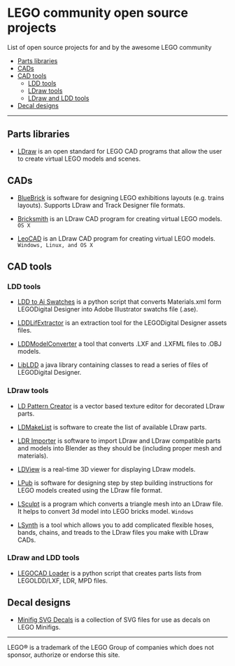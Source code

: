 LEGO community open source projects
===================================

List of open source projects for and by the awesome LEGO community

- [Parts libraries](#parts-libraries)
- [CADs](#cads)
- [CAD tools](#cad-tools)
	- [LDD tools](#ldd-tools)
	- [LDraw tools](#ldraw-tools)
	- [LDraw and LDD tools](#ldraw-and-ldd-tools)
- [Decal designs](#decal-designs)

---

## Parts libraries
- [LDraw](http://www.ldraw.org) is an open standard for LEGO CAD programs that allow the user to create virtual LEGO models and scenes.

## CADs

- [BlueBrick](https://bitbucket.org/banban/bluebrick/overview) is software for designing LEGO exhibitions layouts (e.g. trains layouts). Supports LDraw and Track Designer file formats.

- [Bricksmith](http://bricksmith.sourceforge.net) is an LDraw CAD program for creating virtual LEGO models. `OS X`

- [LeoCAD](http://www.leocad.org) is an LDraw CAD program for creating virtual LEGO models. `Windows, Linux, and OS X`


## CAD tools

### LDD tools
- [LDD to Ai Swatches](https://github.com/NickAb/ldd-to-ai-swatches) is a python script that converts Materials.xml form LEGODigital Designer into Adobe Illustrator swatchs file (.ase).

- [LDDLifExtractor](https://github.com/bartvbl/LDDLifExtractor) is an extraction tool for the LEGODigital Designer assets files.

- [LDDModelConverter](https://github.com/bartvbl/LDDModelConverter) a tool that converts .LXF and .LXFML files to .OBJ models.

- [LibLDD](https://github.com/bartvbl/LibLDD) a java library containing classes to read a series of files of LEGODigital Designer.

### LDraw tools
- [LD Pattern Creator](http://sourceforge.net/projects/patterncreator/) is a vector based texture editor for decorated LDraw parts.

- [LDMakeList](https://code.google.com/p/ldmakelist/) is software to create the list of available LDraw parts.

- [LDR Importer](https://github.com/le717/LDR-Importer) is software to import LDraw and LDraw compatible parts and models into Blender as they should be (including proper mesh and materials).

- [LDView](http://ldview.sourceforge.net) is a real-time 3D viewer for displaying LDraw models.

- [LPub](http://sourceforge.net/projects/lpub4/) is software for designing step by step building instructions for LEGO models created using the LDraw file format.

- [LSculpt](https://code.google.com/p/lsculpt/)  is a program which converts a triangle mesh into an LDraw file. It helps to convert 3d model into LEGO bricks model. `Windows`

- [LSynth](http://lsynth.sourceforge.net) is a tool which allows you to add complicated flexible hoses, bands, chains, and treads to the LDraw files you make with LDraw CADs.

### LDraw and LDD tools
- [LEGOCAD Loader](https://github.com/someidiot/lego-cad-loader) is a python script that creates parts lists from LEGOLDD/LXF, LDR, MPD files.

## Decal designs
- [Minifig SVG Decals](https://github.com/jpgerdeman/minifig-svg-decals) is a collection of SVG files for use as decals on LEGO Minifigs.

---
LEGO&reg; is a trademark of the LEGO Group of companies which does not sponsor, authorize or endorse this site.
